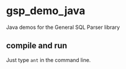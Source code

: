 # gsp_demo_java
Java demos for the General SQL Parser library

## compile and run
Just type `ant` in the command line.
